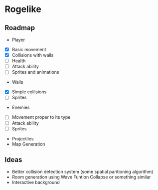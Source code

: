 # Rogelike

## Roadmap
- Player
- [x] Basic movement
- [x] Collisions with walls
- [ ] Health
- [ ] Attack ability
- [ ] Sprites and animations
- Walls
- [x] Simple collisions
- [ ] Sprites
- Enemies
- [ ] Movement proper to its type
- [ ] Attack ability
- [ ] Sprites
- Projectiles
- Map Generation

## Ideas
- Better collision detection system (some spatial paritioning algorithm)
- Room generation using Wave Funtion Collapse or something similar
- Interactive background
